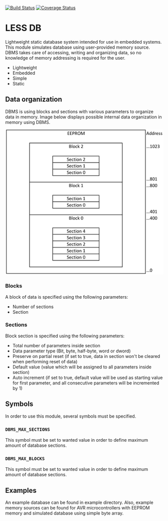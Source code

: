 [![Build Status](https://travis-ci.org/paradajz/AVR-DB.svg?branch=master)](https://travis-ci.org/paradajz/AVR-DB)
[![Coverage Status](https://img.shields.io/coveralls/github/paradajz/AVR-DB/master.svg)](https://img.shields.io/coveralls/github/paradajz/AVR-DB/master.svg)

# LESS DB

Lightweight static database system intended for use in embedded systems. This module simulates database using user-provided memory source. DBMS takes care of accessing, writing and organizing data, so no knowledge of memory addressing is required for the user.

* Lightweight
* Embedded
* Simple
* Static

## Data organization

DBMS is using blocks and sections with various parameters to organize data in memory. Image
below displays possible internal data organization in memory using DBMS.

![](https://raw.githubusercontent.com/paradajz/AVR-DB/master/img/memory.png)

### Blocks

A block of data is specified using the following parameters:

- Number of sections
- Section

### Sections

Block section is specified using the following parameters:

- Total number of parameters inside section
- Data parameter type (Bit, byte, half-byte, word or dword)
- Preserve on partial reset (if set to true, data in section won't be cleared when performing reset of data)
- Default value (value which will be assigned to all parameters inside section)
- Auto increment (if set to true, default value will be used as starting value for first parameter, and all consecutive parameters will be incremented by 1)

## Symbols

In order to use this module, several symbols must be specified.

### `DBMS_MAX_SECTIONS`

This symbol must be set to wanted value in order to define maximum amount of database sections.

### `DBMS_MAX_BLOCKS`

This symbol must be set to wanted value in order to define maximum amount of database sections.

## Examples

An example database can be found in example directory. Also, example memory sources can be found for AVR microcontrollers with EEPROM memory and simulated database using simple byte array.
